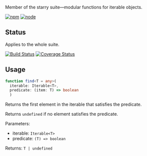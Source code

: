 Member of the starry suite—modular functions for iterable objects.

[![npm](https://img.shields.io/npm/v/starry.find.svg?style=flat-square)](https://www.npmjs.com/package/starry.find) [![node](https://img.shields.io/node/v/starry.find.svg?style=flat-square)](https://nodejs.org/en/download/)

## Status

Applies to the whole suite.

[![Build Status](https://img.shields.io/travis/seangenabe/starry.svg?style=flat-square)](https://travis-ci.org/seangenabe/starry) [![Coverage Status](https://img.shields.io/coveralls/seangenabe/starry.svg?style=flat-square)](https://coveralls.io/github/seangenabe/starry)

## Usage

```typescript
function find<T = any>(
  iterable: Iterable<T>,
  predicate: (item: T) => boolean
  )
```

Returns the first element in the iterable that satisfies the predicate.

Returns `undefined` if no element satisfies the predicate.

Parameters:
* iterable: `Iterable<T>`
* predicate: `(T) => boolean`

Returns: `T | undefined`

